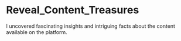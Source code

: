 # Reveal_Content_Treasures
 I uncovered fascinating insights and intriguing facts about the content available on the platform.
